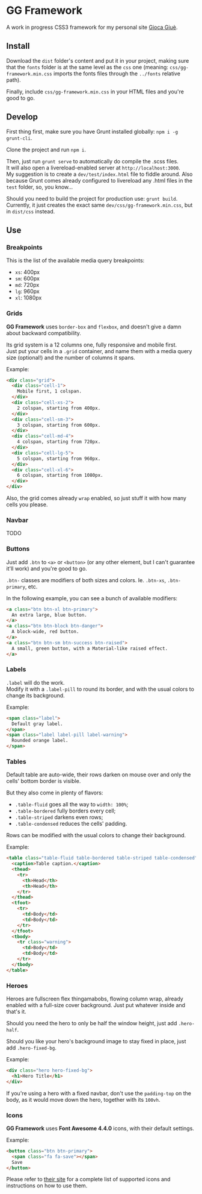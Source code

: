 # GG Framework

A work in progress CSS3 framework for my personal site [Gioca Giuè](http://giocagiue.it).




## Install

Download the `dist` folder's content and put it in your project, making sure that the `fonts` folder is at the same level as the `css` one (meaning: `css/gg-framework.min.css` imports the fonts files through the `../fonts` relative path).

Finally, include `css/gg-framework.min.css` in your HTML files and you're good to go.




## Develop

First thing first, make sure you have Grunt installed globally: `npm i -g grunt-cli`.

Clone the project and run `npm i`.

Then, just run `grunt serve` to automatically do compile the .scss files.<br>
It will also open a livereload-enabled server at `http://localhost:3000`.<br>
My suggestion is to create a `dev/test/index.html` file to fiddle around. Also because Grunt comes already configured to livereload any .html files in the `test` folder, so, you know...

Should you need to build the project for production use: `grunt build`.<br>
Currently, it just creates the exact same `dev/css/gg-framework.min.css`, but in `dist/css` instead.




## Use


### Breakpoints

This is the list of the available media query breakpoints:

- `xs`: 400px
- `sm`: 600px
- `md`: 720px
- `lg`: 960px
- `xl`: 1080px


### Grids

**GG Framework** uses `border-box` and `flexbox`, and doesn't give a damn about backward compatibility.

Its grid system is a 12 columns one, fully responsive and mobile first.<br>
Just put your cells in a `.grid` container, and name them with a media query size (optional!) and the number of columns it spans.

Example:

```html
<div class="grid">
  <div class="cell-1">
    Mobile first, 1 colspan.
  </div>
  <div class="cell-xs-2">
    2 colspan, starting from 400px.
  </div>
  <div class="cell-sm-3">
    3 colspan, starting from 600px.
  </div>
  <div class="cell-md-4">
    4 colspan, starting from 720px.
  </div>
  <div class="cell-lg-5">
    5 colspan, starting from 960px.
  </div>
  <div class="cell-xl-6">
    6 colspan, starting from 1080px.
  </div>
</div>
```

Also, the grid comes already `wrap` enabled, so just stuff it with how many cells you please.


### Navbar

TODO


### Buttons

Just add `.btn` to `<a>` or `<button>` (or any other element, but I can't guarantee it'll work) and you're good to go.

`.btn-` classes are modifiers of both sizes and colors. Ie. `.btn-xs`, `.btn-primary`, etc.

In the following example, you can see a bunch of available modifiers:

```html
<a class="btn btn-xl btn-primary">
  An extra large, blue button.
</a>
<a class="btn btn-block btn-danger">
  A block-wide, red button.
</a>
<a class="btn btn-sm btn-success btn-raised">
  A small, green button, with a Material-like raised effect.
</a>
```


### Labels

`.label` will do the work.<br>
Modify it with a `.label-pill` to round its border, and with the usual colors to change its background.

Example:

```html
<span class="label">
  Default gray label.
</span>
<span class="label label-pill label-warning">
  Rounded orange label.
</span>
```


### Tables

Default table are auto-wide, their rows darken on mouse over and only the cells' bottom border is visible.

But they also come in plenty of flavors:

- `.table-fluid` goes all the way to `width: 100%`;
- `.table-bordered` fully borders every cell;
- `.table-striped` darkens even rows;
- `.table-condensed` reduces the cells' padding.

Rows can be modified with the usual colors to change their background.

Example:
```html
<table class="table-fluid table-bordered table-striped table-condensed">
  <caption>Table caption.</caption>
  <thead>
    <tr>
      <th>Head</th>
      <th>Head</th>
    </tr>
  </thead>
  <tfoot>
    <tr>
      <td>Body</td>
      <td>Body</td>
    </tr>
  </tfoot>
  <tbody>
    <tr class="warning">
      <td>Body</td>
      <td>Body</td>
    </tr>
  </tbody>
</table>
```


### Heroes

Heroes are fullscreen flex thingamabobs, flowing column wrap, already enabled with a full-size cover background.
Just put whatever inside and that's it.

Should you need the hero to only be half the window height, just add `.hero-half`.

Should you like your hero's background image to stay fixed in place, just add `.hero-fixed-bg`.

Example:
```html
<div class="hero hero-fixed-bg">
  <h1>Hero Title</h1>
</div>
```

If you're using a hero with a fixed navbar, don't use the `padding-top` on the body, as it would move down the hero, together with its `100vh`.


### Icons

**GG Framework** uses **Font Awesome 4.4.0** icons, with their default settings.

Example:
```html
<button class="btn btn-primary">
  <span class="fa fa-save"></span>
  Save
</button>
```

Please refer to [their site](https://fortawesome.github.io/Font-Awesome/) for a complete list of supported icons and instructions on how to use them.
